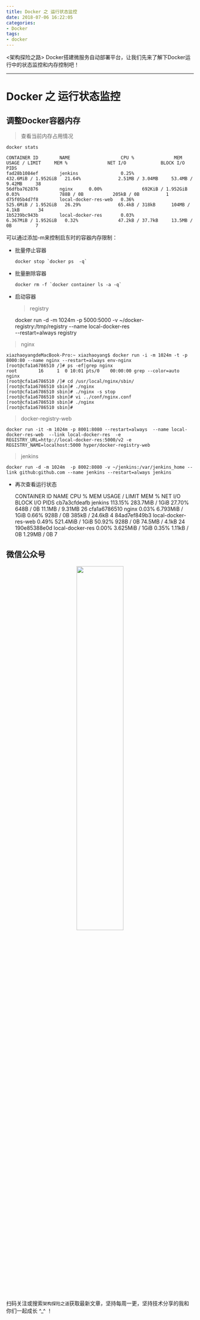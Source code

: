 ```yaml
---
title: Docker 之 运行状态监控
date: 2018-07-06 16:22:05
categories:
- Docker
tags:
- docker
---
```


&lt;架构探险之路> Docker搭建微服务自动部署平台，让我们先来了解下Docker运行中的状态监控和内存控制吧！

* * *

# Docker 之 运行状态监控

## 调整Docker容器内存

> 查看当前内存占用情况

    docker stats

    CONTAINER ID        NAME                   CPU %               MEM USAGE / LIMIT     MEM %               NET I/O             BLOCK I/O           PIDS
    fad28b1084ef        jenkins                0.25%               432.6MiB / 1.952GiB   21.64%              2.51MB / 3.04MB     53.4MB / 9.42MB     38
    56dfba762876        nginx      0.00%               692KiB / 1.952GiB     0.03%               788B / 0B           205kB / 0B          1
    d75f05b4d7f8        local-docker-res-web   0.36%               525.6MiB / 1.952GiB   26.29%              65.4kB / 318kB      104MB / 4.1kB       34
    1b5239bc943b        local-docker-res       0.03%               6.367MiB / 1.952GiB   0.32%               47.2kB / 37.7kB     13.5MB / 0B         7

  可以通过添加-m来控制启东时的容器内存限制：

-   批量停止容器

        docker stop `docker ps  -q`

-   批量删除容器

        docker rm -f `docker container ls -a -q`

-   启动容器

    > registry


    docker run -d -m 1024m -p 5000:5000 -v ~/docker-registry:/tmp/registry --name local-docker-res  
    --restart=always registry

> nginx

    xiazhaoyangdeMacBook-Pro:~ xiazhaoyang$ docker run -i -m 1024m -t -p 8000:80 --name nginx --restart=always env-nginx
    [root@cfa1a6786510 /]# ps -ef|grep nginx
    root        16     1  0 10:01 pts/0    00:00:00 grep --color=auto nginx
    [root@cfa1a6786510 /]# cd /usr/local/nginx/sbin/
    [root@cfa1a6786510 sbin]# ./nginx
    [root@cfa1a6786510 sbin]# ./nginx -s stop
    [root@cfa1a6786510 sbin]# vi ../conf/nginx.conf
    [root@cfa1a6786510 sbin]# ./nginx
    [root@cfa1a6786510 sbin]#

> docker-registry-web

    docker run -it -m 1024m -p 8001:8080 --restart=always  --name local-docker-res-web  --link local-docker-res  -e  REGISTRY_URL=http://local-docker-res:5000/v2 -e  REGISTRY_NAME=localhost:5000 hyper/docker-registry-web

> jenkins

    docker run -d -m 1024m  -p 8002:8080 -v ~/jenkins:/var/jenkins_home --link github:github.com --name jenkins --restart=always jenkins

-   再次查看运行状态


    CONTAINER ID        NAME                   CPU %               MEM USAGE / LIMIT   MEM %               NET I/O             BLOCK I/O           PIDS
    cb7a3cfdeafb        jenkins                113.15%             283.7MiB / 1GiB     27.70%              648B / 0B           11.1MB / 9.31MB     26
    cfa1a6786510        nginx                  0.03%               6.793MiB / 1GiB     0.66%               928B / 0B           385kB / 24.6kB      4
    84ad7ef849b3        local-docker-res-web   0.49%               521.4MiB / 1GiB     50.92%              928B / 0B           74.5MB / 4.1kB      24
    190e85388e0d        local-docker-res       0.00%               3.625MiB / 1GiB     0.35%               1.11kB / 0B         1.29MB / 0B         7


## 微信公众号

<center>
<img src="https://images.gitee.com/uploads/images/2018/0717/215030_8e782063_912956.png" width="50%" height="50%"/>
</center>

扫码关注或搜索`架构探险之道`获取最新文章，坚持每周一更，坚持技术分享的我和你们一起成长 ^_^ ！
